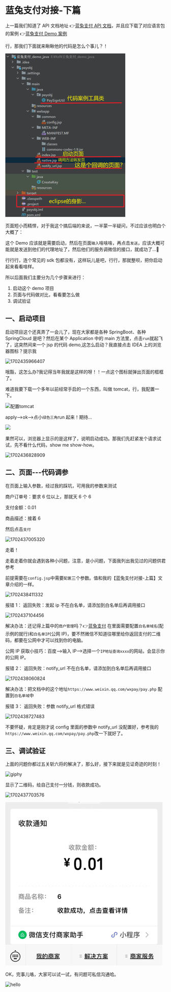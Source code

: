 # 蓝兔支付对接-下篇

上一篇我们知道了 API 文档地址 👉️[蓝兔支付 API 文档](https://www.ltzf.cn/?invite=ubvuhi)，并且应下载了对应语言包的案例 👉️[蓝兔支付 Demo 案例](https://www.ltzf.cn/?invite=ubvuhi)

行，那我们下面就来瞅瞅他的代码是怎么个事儿？！

<img src="images/ltzfnext/工程样式.jpg" alt="工程样式" style="zoom:50%;" />

页面短小而精悍，对于我这个搞后端的来说，一半蒙一半疑问，不过应该也明白个大概了：

这个 Demo 应该就是需要启动，然后在页面`输入`啥啥啥，再点击`发送`，应该大概可能就是发送到他们的代理地址了，然后他们的服务调微信的接口，就成功了...🤔

行行行，连个常见的 sdk 包都没有，这样玩儿是吧，行行，那就整呗，把你启动起来看看啥样。

所以后面我们主要分为几个步骤来进行：

1. 启动这个 demo 项目
2. 页面与代码做对比，看看要怎么做
3. 调试验证

## 一、启动项目

启动项目这个还真弄了一会儿了，现在大家都是各种 SpringBoot、各种 SpringCloud 是吧？然后在某个 Application 中的 main 方法里，点击`run`就起飞了，这突然间来一个 jsp 的代码 demo,这怎么启动？我直接点击 IDEA 上的浏览器图标？提示我

![1702435966407](/images/ltzfnext/1702435966407.png)

哦豁，这怎么办?我记得当年我就是这样的呀！！一点这个图标就弹出页面的框框了。

难道我要下载一个多年以前经常手启的一个东西，叫做 tomcat，行，我配置一下。

![配置tomcat](/images/ltzfnext/配置tomcat.jpg)

apply——>ok——>点小`绿色三角`run 起来！期待...

![](/images/ltzfnext/3NtY188QaxDdC.webp)

果然可以，浏览器上显示的是这样了，说明启动成功。那我们先赶紧发个请求试试，先不看什么代码，show me show-how。

![1702436828909](/images/ltzfnext/1702436828909.png)

## 二、页面---代码调参

在页面上输入参数，经过我的踩坑，可用我的参数来测试

商户订单号：要求 6 位以上，那就天 6 个 6

支付金额：0.01

商品描述：接着 6

然后点击`支付`

![1702437005320](/images/ltzfnext/1702437005320.png)

走着！

走着走着你就会遇到各种小问题，注意，是小问题，下面我列出我见过的问题供君参考

前提需要在`config.jsp`中需要`配置`三个参数。值和我的【蓝兔支付对接-上篇】文章介绍的一样。

![1702438411332](/images/ltzfnext/1702438411332.png)

报错 1： 返回失败：发起 ip 不在白名单，请添加到白名单后再调用接口

![1702437104456](/images/ltzfnext/1702437104456.png)

解决办法：还记得上篇中的`商户管理`吗？👉️[蓝兔支付](https://www.ltzf.cn/?invite=ubvuhi) 在里面需要配置`白名单域名`(配示例的就行)和`白名单IP`(公网 IP)，要不然微信不知道往哪里给你返回支付的二维码，都要在公网中才可以找到你的电脑。

公网 IP 获取小技巧：百度——>输入 IP——>选择一个`IP地址查询xxxx`的网站，会显示你的公网 IP。

报错 2： 返回失败：notify_url 不在白名单，请添加到白名单后再调用接口

![1702438060824](/images/ltzfnext/1702438060824.png)

解决办法：把文档中的这个地址`https://www.weixin.qq.com/wxpay/pay.php` 配置到`白名单域`中

报错 3： 返回失败：参数 notify_url 格式错误

![1702438727483](/images/ltzfnext/1702438727483.png)

不要怀疑，肯定是刚才说 config 里面的参数中 notify_url 没配置好，参考我的`https://www.weixin.qq.com/wxpay/pay.php`改一下就好了。

## 三、调试验证

上面的问题你都过五关斩六将的解决了，那么好，接下来就是见证奇迹的时刻！

![giphy](/images/ltzfnext/giphy.webp)

显示了二维码，给自己支付一分钱，则收款成功。

![1702437703576](/images/ltzfnext/1702437703576.png)

<img src="images/ltzfnext/收款成功.jpg" alt="收款成功" style="zoom:50%;" />

OK，完事儿咯，大家可以试一试，有问题可私信沟通哈。

![hello](/images/ltzfnext/200w.webp)
